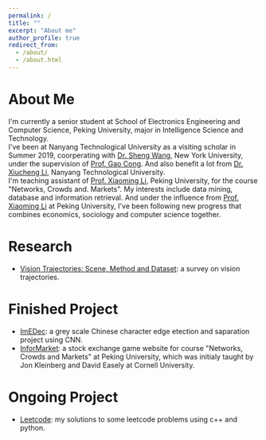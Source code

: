 ```yaml
---
permalink: /
title: ""
excerpt: "About me"
author_profile: true
redirect_from: 
  - /about/
  - /about.html
---
```


# About Me
I'm currently a senior student at School of Electronics Engineering and Computer Science, Peking University, major in Intelligence Science and Technology.  
I've been at Nanyang Technological University as a visiting scholar in Summer 2019, coorperating with [Dr. Sheng Wang](https://sites.google.com/site/shengwangcs/), New York University, under the supervision of [Prof. Gao Cong](https://www.ntu.edu.sg/home/gaocong/). And also benefit a lot from [Dr. Xiucheng Li](https://xiucheng.org), Nanyang Technological University.    
I'm teaching assistant of [Prof. Xiaoming Li](http://net.pku.edu.cn/~lxm/), Peking University, for the course "Networks, Crowds and. Markets". 
My interests include data mining, database and information retrieval. And under the influence from [Prof. Xiaoming Li](http://net.pku.edu.cn/~lxm/) at Peking University, I've been following new progress that combines economics, sociology and computer science together.

# Research
* [Vision Trajectories: Scene, Method and Dataset](https://github.com/HouTiger/HWTrajecRelwork/raw/master/samples/Related.pdf): a survey on vision trajectories.

# Finished Project
* [ImEDec](https://github.com/HouTiger/GrayscaleImageDetectionUsingCNN): a grey scale Chinese character edge etection and saparation project using CNN.
* [InforMarket](https://github.com/HouTiger/informarket): a stock exchange game website for course "Networks, Crowds and Markets" at Peking University, which was initialy taught by Jon Kleinberg and David Easely at Cornell University.

# Ongoing Project
* [Leetcode](https://github.com/HouTiger/LeetCode): my solutions to some leetcode problems using c++ and python.
